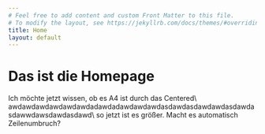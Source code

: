 ```yaml
---
# Feel free to add content and custom Front Matter to this file.
# To modify the layout, see https://jekyllrb.com/docs/themes/#overriding-theme-defaults
title: Home
layout: default
---
```


# Das ist die Homepage
Ich möchte jetzt wissen, ob es A4 ist durch das Centered\\
awdawdawdawdawdawdadawdadawdawdawdasdawdasdawdawdasdawdasdawwdawsdawdasdawd\\
so jetzt ist es größer. Macht es automatisch Zeilenumbruch?